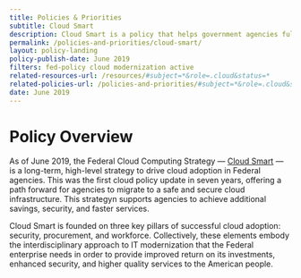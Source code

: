 ```yaml
---
title: Policies & Priorities
subtitle: Cloud Smart
description: Cloud Smart is a policy that helps government agencies fully actualize the promise and potential of cloud-based technologies in a thoughtful and practical way.
permalink: /policies-and-priorities/cloud-smart/
layout: policy-landing
policy-publish-date: June 2019
filters: fed-policy cloud modernization active
related-resources-url: /resources/#subject=*&role=.cloud&status=*
related-policies-url: /policies-and-priorities/#subject=*&role=.cloud&status=*
date: June 2019
---
```


# Policy Overview #
As of June 2019, the Federal Cloud Computing Strategy — [Cloud Smart](https://cloud.cio.gov/strategy/) — is a long-term, high-level strategy to drive cloud adoption in Federal agencies. This was the first cloud policy update in seven years, offering a path forward for agencies to migrate to a safe and secure cloud infrastructure. This strategyn supports agencies to achieve additional savings, security, and faster services.

Cloud Smart is founded on three key pillars of successful cloud adoption: security, procurement, and workforce. Collectively, these elements embody the interdisciplinary approach to IT modernization that the Federal enterprise needs in order to provide improved return on its investments, enhanced security, and higher quality services to the American people.
&nbsp;
